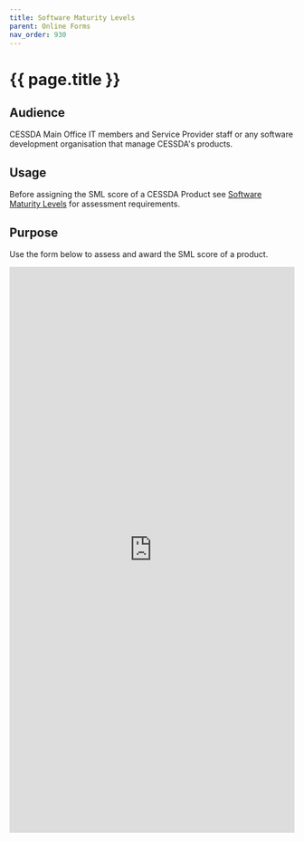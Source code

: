 ```yaml
---
title: Software Maturity Levels
parent: Online Forms
nav_order: 930
---
```


# {{ page.title }}

## Audience

CESSDA Main Office IT members and Service Provider staff
or any software development organisation that manage CESSDA's
products.

## Usage

Before assigning the SML score of a CESSDA Product see
[Software Maturity Levels](https://docs.tech.cessda.eu/sml/index.html) for assessment requirements.

## Purpose

Use the form below to assess and award the SML score of a product.

<iframe src="https://docs.google.com/forms/d/e/1FAIpQLSdADcUTMDcFXW8gNLZsCHVvigeGXkOchjSNMOGwiiEVl4qAKA/viewform?embedded=true"
  style="width: 100%; height: 1000px;" frameborder="0" marginheight="0" marginwidth="0">Loading…</iframe>
